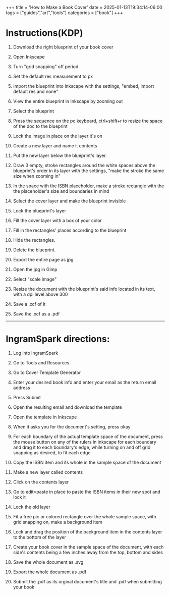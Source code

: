 +++
title = 'How to Make a Book Cover'
date = 2025-01-13T19:34:14-06:00
tags = ["guides","art","tools"]
categories = ["book"]
+++

# Instructions(KDP)

1. Download the right blueprint of your book cover

2. Open Inkscape

3. Turn "grid snapping" off period

4. Set the default res measurement to px

5. Import the blueprint into Inkscape with the settings, 
"embed, import default res and none"

6. View the entire blueprint in Inkscape by zooming out

7. Select the blueprint

8. Press the sequence on the pc keyboard, ctrl+shift+r 
to resize the space of the doc to the blueprint

9. Lock the image in place on the layer it's on

10. Create a new layer and name it contents

11. Put the new layer below the blueprint's layer.

12. Draw 3 empty, stroke rectangles around the white 
spaces above the blueprint's order in its layer with the 
settings, "make the stroke the same size when 
zooming in"

13. In the space with the ISBN placeholder, make a 
stroke rectangle with the the placeholder's size and 
boundaries in mind

14. Select the cover layer and make the blueprint 
invisible

15. Lock the blueprint's layer

16. Fill the cover layer with a box of your color

17. Fill in the rectangles' places according to the 
blueprint

18. Hide the rectangles.

19. Delete the blueprint.

20. Export the entire page as jpg

21. Open the jpg in Gimp

22. Select "scale image"

23. Resize the document with the blueprint's said
info located in its text, with a dpi level above 300

24. Save a .xcf of it

25. Save the .xcf as a .pdf


----------------------------------------------------

# IngramSpark directions:


1. Log into IngramSpark

2. Go to Tools and Resources

3. Go to Cover Template Generator

4. Enter your desired book info and enter your email 
as the return email address

5. Press Submit

6. Open the resulting email and download the template

7. Open the template in Inkscape

8. When it asks you for the document's setting, press
okay

9. For each boundary of the actual template space of
the document, press the mouse button on any of the 
rulers in inkscape for each boundary and drag it to
each boundary's edge, while turning on and off grid
 snapping as desired, to fit each edge

10. Copy the ISBN item and its whole in the sample
space of the document

11. Make a new layer called contents

12. Click on the contents layer

13. Go to edit>paste in place to paste the ISBN items
in their new spot and lock it

14. Lock the old layer

15. Fit a free pic or colored rectangle over the whole
sample space, with grid snapping on, make a background
item

16. Lock and drag the position of the background item
in the contents layer to the bottom of the layer

17. Create your book cover in the sample space of the 
document, with each side's contents being a few inches 
away from the top, bottom and sides

18. Save the whole document as .svg

19. Export the whole document as .pdf

20. Submit the .pdf as its orginal document's title
and .pdf when submitting your book